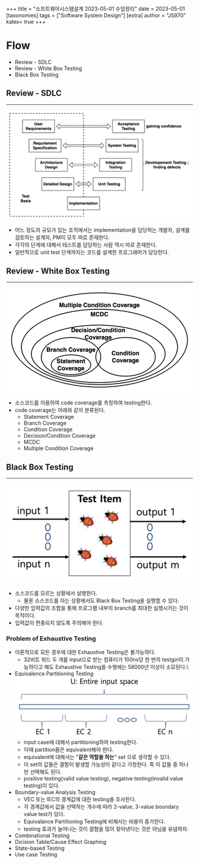 +++
title = "소프트웨어시스템설계 2023-05-01 수업정리"
date = 2023-05-01
[taxonomies]
tags = ["Software System Design"]
[extra]
author = "JS970"
katex= true
+++
# Flow
- Review - SDLC
- Review - White Box Testing
- Black Box Testing

## Review - SDLC
---
![SDLC](/image/SSD/SDLC.png)
- 어느 정도의 규모가 있는 조직에서는 implementation을 담당하는 개발자, 설계를 검토하는 설계자, PM이 모두 따로 존재한다.
- 각각의 단계에 대해서 테스트를 담당하는 사람 역시 따로 존재한다.
- 일반적으로 unit test 단계까지는 코드를 설계한 프로그래머가 담당한다.

## Review - White Box Testing
---
![Code Coverage](/image/SSD/code_coverage.png)
- 소스코드를 이용하여 code coverage를 측정하여 testing한다.
- code coverage는 아래와 같이 분류된다.
	- Statement Coverage
	- Branch Coverage
	- Condition Coverage
	- Decision/Condition Coverage
	- MCDC
	- Multiple Condition Coverage

## Black Box Testing
---
![Black Box Testing](/image/SSD/blackboxTesting.png)
- 소스코드를 모르는 상황에서 실행한다.
	- 물론 소스코드를 아는 상황에서도 Black Box Testing을 실행할 수 있다.
- 다양한 입력값의 조합을 통해 프로그램 내부의 branch를 최대한 실행시키는 것이 목적이다.
- 입력값이 편중되지 않도록 주의해야 한다.

### Problem of Exhaustive Testing
- 이론적으로 모든 경우에 대한 Exhaustive Testing은 불가능하다.
	- 32비트 워드 두 개를 input으로 받는 컴퓨터가 100ns당 한 번의 testgin이 가능하다고 해도 Exhaustive Testing을 수행에는 58000년 이상이 소모된다.\
- Equivalence Partitioning Testing![Equivalence Partitioning Test](/image/SSD/equivalentTesting.png)
	- input case에 대해서 partitioning하여 testing한다.
	- 이때 partition들은 equivalent해야 한다.
	- equivalent에 대해서는 "**같은 역할을 하는**" set 으로 생각할 수 있다.
	- 이 set의 값들은 결함이 발생할 가능성이 같다고 가정한다. 즉 이 값들 중 하나만 선택해도 된다.
	- positive testing(valid value testing), negative testing(invalid value testing)이 있다.
- Boundary-value Analysis Testing
	- VEC 또는 IEC의 경계값에 대한 testing을 조사한다.
	- 각 경계값에서 값을 선택하는 개수에 따라 2-value, 3-value boundary value test가 있다.
	- Equivalance Partitioning Testing에 비해서는 비용이 증가한다.
	- testing 효과가 늘어나는 것이 결함을 많이 찾아낸다는 것은 아님을 유념하자.
- Combinational Testing
- Dicision Table/Cause Effect Graphing
- State-based Testing
- Use case Testing
